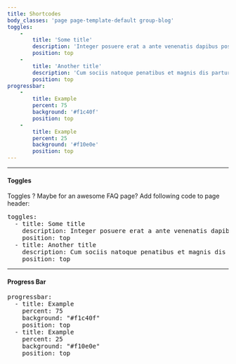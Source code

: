```yaml
---
title: Shortcodes
body_classes: 'page page-template-default group-blog'
toggles:
    -
        title: 'Some title'
        description: 'Integer posuere erat a ante venenatis dapibus posuere velit aliquet. Duis mollis, est non commodo luctus, nisi erat porttitor ligula, eget lacinia odio sem nec elit. Etiam porta sem malesuada magna mollis euismod. Etiam porta sem malesuada magna mollis euismod. Nullam id dolor id nibh ultricies vehicula ut id elit. Nullam quis risus eget urna mollis ornare vel eu leo. Donec sed odio dui.'
        position: top
    -
        title: 'Another title'
        description: 'Cum sociis natoque penatibus et magnis dis parturient montes, nascetur ridiculus mus. Nullam id dolor id nibh ultricies vehicula ut id elit. Praesent commodo cursus magna, vel scelerisque nisl consectetur et. Maecenas faucibus mollis interdum. Morbi leo risus, porta ac consectetur ac, vestibulum at eros.'
        position: top
progressbar:
    -
        title: Example
        percent: 75
        background: '#f1c40f'
        position: top
    -
        title: Example
        percent: 25
        background: '#f10e0e'
        position: top
---
```


____
#### Toggles

Toggles ? Maybe for an awesome FAQ page? Add following code to page header:
<pre>
toggles:
  - title: Some title
    description: Integer posuere erat a ante venenatis dapibus posuere velit aliquet. Duis mollis, est non commodo luctus, nisi erat porttitor ligula, eget lacinia odio sem nec elit. Etiam porta sem malesuada magna mollis euismod. Etiam porta sem malesuada magna mollis euismod. Nullam id dolor id nibh ultricies vehicula ut id elit. Nullam quis risus eget urna mollis ornare vel eu leo. Donec sed odio dui.
    position: top
  - title: Another title
    description: Cum sociis natoque penatibus et magnis dis parturient montes, nascetur ridiculus mus. Nullam id dolor id nibh ultricies vehicula ut id elit. Praesent commodo cursus magna, vel scelerisque nisl consectetur et. Maecenas faucibus mollis interdum. Morbi leo risus, porta ac consectetur ac, vestibulum at eros.
    position: top
</pre>

___
#### Progress Bar

<pre>
progressbar:
  - title: Example
    percent: 75
    background: "#f1c40f"
    position: top
  - title: Example
    percent: 25
    background: "#f10e0e"
    position: top
</pre>
